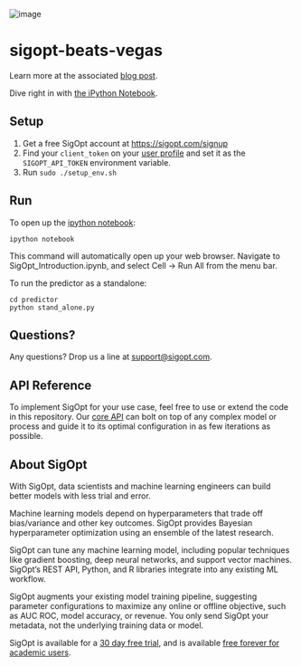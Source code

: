 ![image](https://sigopt.com/static/img/SigOpt_logo_horiz.png?raw=true)

# sigopt-beats-vegas

Learn more at the associated [blog post](http://blog.sigopt.com/post/136340340198/sigopt-for-ml-using-model-tuning-to-beat-vegas).

Dive right in with [the iPython Notebook](https://github.com/sigopt/sigopt-examples/blob/master/sigopt-beats-vegas/SigOpt%20NBA%20OverUnder%20Model.ipynb).

## Setup

1. Get a free SigOpt account at https://sigopt.com/signup
2. Find your `client_token` on your [user profile](https://sigopt.com/user/profile) and set it
  as the `SIGOPT_API_TOKEN` environment variable.
4. Run `sudo ./setup_env.sh`

## Run

To open up the [ipython notebook](http://ipython.org/notebook.html):
```
ipython notebook
```
This command will automatically open up your web browser. Navigate to SigOpt_Introduction.ipynb, and select Cell -> Run All from the menu bar.

To run the predictor as a standalone:
```
cd predictor
python stand_alone.py
```

## Questions?
Any questions? Drop us a line at [support@sigopt.com](mailto:support@sigopt.com).

## API Reference
To implement SigOpt for your use case, feel free to use or extend the code in this repository. Our [core API](https://sigopt.com/docs) can bolt on top of any complex model or process and guide it to its optimal configuration in as few iterations as possible. 

## About SigOpt

With SigOpt, data scientists and machine learning engineers can build better models with less trial and error.

Machine learning models depend on hyperparameters that trade off bias/variance and other key outcomes. SigOpt provides Bayesian hyperparameter optimization using an ensemble of the latest research.

SigOpt can tune any machine learning model, including popular techniques like gradient boosting, deep neural networks, and support vector machines. SigOpt’s REST API, Python, and R libraries integrate into any existing ML workflow.

SigOpt augments your existing model training pipeline, suggesting parameter configurations to maximize any online or offline objective, such as AUC ROC, model accuracy, or revenue. You only send SigOpt your metadata, not the underlying training data or model.

SigOpt is available for a [30 day free trial](https://sigopt.com/signup), and is available [free forever for academic users](https://sigopt.com/edu).
